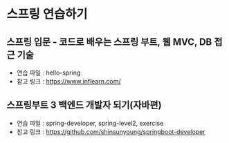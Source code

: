 # 스프링 연습하기

## 스프링 입문 - 코드로 배우는 스프링 부트, 웹 MVC, DB 접근 기술 
* 연습 파일 : hello-spring
* 참고 링크 : https://www.inflearn.com/

## 스프링부트 3 백엔드 개발자 되기(자바편)
* 연습 파일 : spring-developer, spring-level2, exercise
* 참고 링크 : https://github.com/shinsunyoung/springboot-developer
